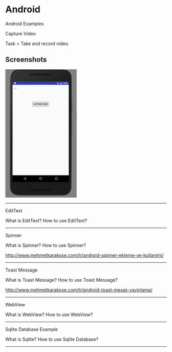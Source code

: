 # Android
Android Examples

Capture Video

Task = Take and record video.

Screenshots
-------------

<img src="Screenshots/capture video.png" height="400" alt="Screenshot"/> 



- - - - - - - - - - - - - - -  - -  -

EditText

What is EditText? How to use EditText? 
- - - - - - - - - - - -

Spinner

What is Spinner? How to use Spinner? 

http://www.mehmetkarakose.com/tr/android-spinner-ekleme-ve-kullanimi/
- - - - - - - - - - - -

Toast Message

What is Toast Message? How to use Toast Message?

http://www.mehmetkarakose.com/tr/android-toast-mesaji-yayinlama/
- - - - - - - - - - - -

WebView

What is WebView? How to use WebView?
- - - - - - - - - - - -

Sqlite Database Example

What is Sqlite? How to use Sqlite Database? 
- - - - - - - - - - - -
